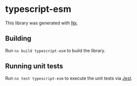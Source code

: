 # typescript-esm

This library was generated with [Nx](https://nx.dev).

## Building

Run `nx build typescript-esm` to build the library.

## Running unit tests

Run `nx test typescript-esm` to execute the unit tests via [Jest](https://jestjs.io).
